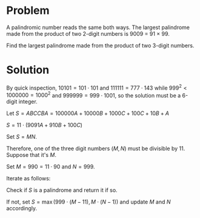 # Problem

A palindromic number reads the same both ways. The largest palindrome made from the product of two 2-digit numbers is 9009 = 91 × 99.

Find the largest palindrome made from the product of two 3-digit numbers.

# Solution

By quick inspection, $10101 = 101 \cdot 101$ and $111111 = 777 \cdot 143$ while $999^2 < 1000000 = 1000^2$ and $999999 = 999\cdot1001$, so the solution must be a 6-digit integer.

Let $S = ABCCBA = 100000A + 10000B + 1000C + 100C + 10B + A$

$S = 11\cdot\left(9091A + 910B + 100C\right)$

Set $S = MN$.

Therefore, one of the three digit numbers $\left(M, N\right)$ must be divisible by $11$. Suppose that it's $M$.

Set $M = 990 = 11\cdot90$ and $N = 999$.

Iterate as follows:

Check if $S$ is a palindrome and return it if so.

If not, set $S = \max\left(999\cdot(M-11), M\cdot(N-1)\right)$ and update $M$ and $N$ accordingly.
